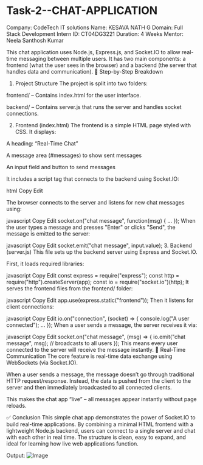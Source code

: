 # Task-2--CHAT-APPLICATION

Company: CodeTech IT solutions 
Name: KESAVA NATH G 
Domain: Full Stack Development 
Intern ID: CT04DG3221 
Duration: 4 Weeks 
Mentor: Neela Santhosh Kumar

This chat application uses Node.js, Express.js, and Socket.IO to allow real-time messaging between multiple users. It has two main components: a frontend (what the user sees in the browser) and a backend (the server that handles data and communication).
🔧 Step-by-Step Breakdown
1. Project Structure
The project is split into two folders:

frontend/ – Contains index.html for the user interface.

backend/ – Contains server.js that runs the server and handles socket connections.

2. Frontend (index.html)
The frontend is a simple HTML page styled with CSS. It displays:

A heading: “Real-Time Chat”

A message area (#messages) to show sent messages

An input field and button to send messages

It includes a script tag that connects to the backend using Socket.IO:

html
Copy
Edit
<script src="/socket.io/socket.io.js"></script>
The browser connects to the server and listens for new chat messages using:

javascript
Copy
Edit
socket.on("chat message", function(msg) { ... });
When the user types a message and presses "Enter" or clicks "Send", the message is emitted to the server:

javascript
Copy
Edit
socket.emit("chat message", input.value);
3. Backend (server.js)
This file sets up the backend server using Express and Socket.IO.

First, it loads required libraries:

javascript
Copy
Edit
const express = require("express");
const http = require("http").createServer(app);
const io = require("socket.io")(http);
It serves the frontend files from the frontend/ folder:

javascript
Copy
Edit
app.use(express.static("frontend"));
Then it listens for client connections:

javascript
Copy
Edit
io.on("connection", (socket) => {
    console.log("A user connected");
    ...
});
When a user sends a message, the server receives it via:

javascript
Copy
Edit
socket.on("chat message", (msg) => {
    io.emit("chat message", msg); // broadcasts to all users
});
This means every user connected to the server will receive the message instantly.
🔁 Real-Time Communication
The core feature is real-time data exchange using WebSockets (via Socket.IO).

When a user sends a message, the message doesn’t go through traditional HTTP request/response. Instead, the data is pushed from the client to the server and then immediately broadcasted to all connected clients.

This makes the chat app “live” – all messages appear instantly without page reloads.

✅ Conclusion
This simple chat app demonstrates the power of Socket.IO to build real-time applications. By combining a minimal HTML frontend with a lightweight Node.js backend, users can connect to a single server and chat with each other in real time. The structure is clean, easy to expand, and ideal for learning how live web applications function.

Output:
![Image](https://github.com/user-attachments/assets/453849ea-2fc8-4772-b3cd-6c3340fd2687)
